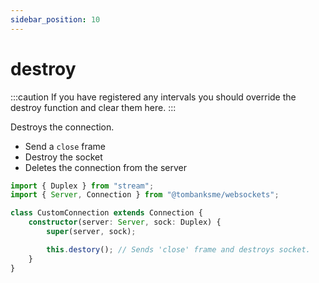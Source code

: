 ```yaml
---
sidebar_position: 10
---
```


# destroy

:::caution
If you have registered any intervals you should override the destroy function
and clear them here.
:::

Destroys the connection.

-   Send a `close` frame
-   Destroy the socket
-   Deletes the connection from the server

```typescript title="/src/CustomConnection.ts"
import { Duplex } from "stream";
import { Server, Connection } from "@tombanksme/websockets";

class CustomConnection extends Connection {
    constructor(server: Server, sock: Duplex) {
        super(server, sock);

        this.destory(); // Sends 'close' frame and destroys socket.
    }
}
```
